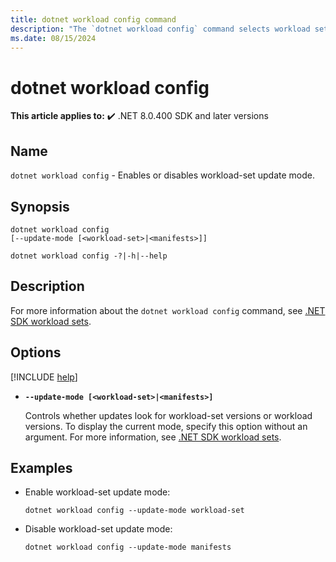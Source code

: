 ```yaml
---
title: dotnet workload config command
description: "The `dotnet workload config` command selects workload set update mode or manifests update mode. It can also display the currently selected update mode."
ms.date: 08/15/2024
---
```

# dotnet workload config

**This article applies to:** ✔️ .NET 8.0.400 SDK and later versions

## Name

`dotnet workload config` - Enables or disables workload-set update mode.

## Synopsis

```dotnetcli
dotnet workload config
[--update-mode [<workload-set>|<manifests>]]

dotnet workload config -?|-h|--help
```

## Description

For more information about the `dotnet workload config` command, see [.NET SDK workload sets](dotnet-workload-sets.md).

## Options

  [!INCLUDE [help](../../../includes/cli-help.md)]

- **`--update-mode [<workload-set>|<manifests>]`**

  Controls whether updates look for workload-set versions or workload versions. To display the current mode, specify this option without an argument. For more information, see [.NET SDK workload sets](dotnet-workload-sets.md).

## Examples

- Enable workload-set update mode:

  ```dotnetcli
  dotnet workload config --update-mode workload-set
  ```

- Disable workload-set update mode:

  ```dotnetcli
  dotnet workload config --update-mode manifests
  ```
